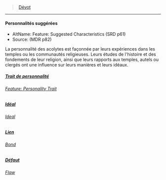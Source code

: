 ﻿---
!Items
Id: background_devot_hd.md#personnalités-suggérées
ParentLink: background_devot_hd.md#dévot
Name: Personnalités suggérées
ParentName: Dévot
NameLevel: 4
AltName: 'Feature: Suggested Characteristics (SRD p61)'
Source: (MDR p82)
Attributes: {}
---
> [Dévot](hd_background_devot.md)

---

#### Personnalités suggérées

- AltName: Feature: Suggested Characteristics (SRD p61)
- Source: (MDR p82)

La personnalité des acolytes est façonnée par leurs expériences dans les temples ou les communautés religieuses. Leurs études de l'histoire et des fondements de leur religion, ainsi que leurs rapports aux temples, autels ou clergés ont une influence sur leurs manières et leurs idéaux.



##### [Trait de personnalité](hd_background_devot_trait_de_personnalite.md)

###### _[Feature: Personality Trait](hd_background_devot_trait_de_personnalite.md)_



##### [Idéal](hd_background_devot_ideal.md)

###### _[Ideal ](hd_background_devot_ideal.md)_



##### [Lien](hd_background_devot_lien.md)

###### _[Bond ](hd_background_devot_lien.md)_



##### [Défaut](hd_background_devot_defaut.md)

###### _[Flaw ](hd_background_devot_defaut.md)_

